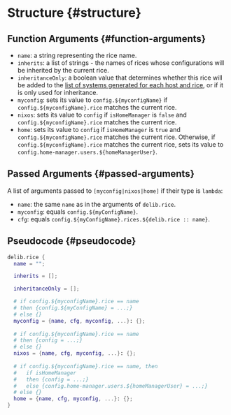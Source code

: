 # Structure {#structure}

## Function Arguments {#function-arguments}
- `name`: a string representing the rice name.
- `inherits`: a list of strings - the names of rices whose configurations will be inherited by the current rice.  
- `inheritanceOnly`: a boolean value that determines whether this rice will be added to the [list of systems generated for each host and rice](/TODO), or if it is only used for inheritance.
- `myconfig`: sets its value to `config.${myconfigName}` if `config.${myconfigName}.rice` matches the current rice.
- `nixos`: sets its value to `config` if `isHomeManager` is `false` and `config.${myconfigName}.rice` matches the current rice.
- `home`: sets its value to `config` if `isHomeManager` is `true` and `config.${myconfigName}.rice` matches the current rice. Otherwise, if `config.${myconfigName}.rice` matches the current rice, sets its value to `config.home-manager.users.${homeManagerUser}`.

## Passed Arguments {#passed-arguments}
A list of arguments passed to `[myconfig|nixos|home]` if their type is `lambda`:
- `name`: the same `name` as in the arguments of `delib.rice`.
- `myconfig`: equals `config.${myConfigName}`.
- `cfg`: equals `config.${myConfigName}.rices.${delib.rice :: name}`.

## Pseudocode {#pseudocode}
```nix
delib.rice {
  name = "";

  inherits = [];

  inheritanceOnly = [];

  # if config.${myconfigName}.rice == name
  # then {config.${myConfigName} = ...;}
  # else {}
  myconfig = {name, cfg, myconfig, ...}: {};
  
  # if config.${myconfigName}.rice == name
  # then {config = ...;}
  # else {}
  nixos = {name, cfg, myconfig, ...}: {};
  
  # if config.${myconfigName}.rice == name, then
  #   if isHomeManager
  #   then {config = ...;}
  #   else {config.home-manager.users.${homeManagerUser} = ...;}
  # else {}
  home = {name, cfg, myconfig, ...}: {};
}
```
